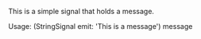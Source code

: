 This is a simple signal that holds a message.

Usage:
	(StringSignal emit: 'This is a message') message
	

	
